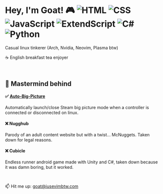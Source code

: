 # Hey, I'm Goat! 🎮 ![HTML](https://img.shields.io/badge/-HTML-orange) ![CSS](https://img.shields.io/badge/-CSS-blue) ![JavaScript](https://img.shields.io/badge/-JavaScript-yellow) ![ExtendScript](https://img.shields.io/badge/-ExtendScript-lightgrey) ![C#](https://img.shields.io/badge/-C%23-purple) ![Python](https://img.shields.io/badge/-Python-green)

Casual linux tinkerer (Arch, Nvidia, Neovim, Plasma btw)

☕ English breakfast tea enjoyer

<br>

## 🚀 Mastermind behind
#### ✅ [Auto-Big-Picture](https://github.com/goatvisuals/Auto-Big-Picture)
Automatically launch/close Steam big picture mode when a controller is connected or disconnected on linux.


#### ❌ Nugghub
Parody of an adult content website but with a twist... McNuggets. Taken down for legal reasons.


#### ❌ Cubicle
Endless runner android game made with Unity and C#, taken down because it was damn boring, but it worked.

<br>

📫 Hit me up: goat@iusevimbtw.com
